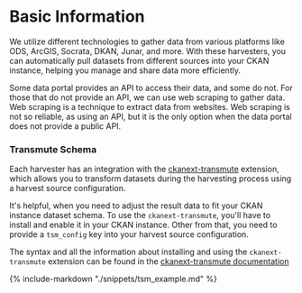 # Basic Information

We utilize different technologies to gather data from various platforms like ODS, ArcGIS, Socrata, DKAN, Junar, and more. With these harvesters, you can automatically pull datasets from different sources into your CKAN instance, helping you manage and share data more efficiently.

Some data portal provides an API to access their data, and some do not. For those that do not provide an API, we can use web scraping to gather data. Web scraping is a technique to extract data from websites. Web scraping is not so reliable, as using an API, but it is the only option when the data portal does not provide a public API.

### Transmute Schema

Each harvester has an integration with the [ckanext-transmute](https://github.com/DataShades/ckanext-transmute) extension, which allows you to transform datasets during the harvesting process using a harvest source configuration.

It's helpful, when you need to adjust the result data to fit your CKAN instance dataset schema. To use the `ckanext-transmute`, you'll have to install and enable it in your CKAN instance. Other from that, you need to provide a `tsm_config` key into your harvest source configuration.

The syntax and all the information about installing and using the `ckanext-transmute` extension can be found in the [ckanext-transmute documentation](https://github.com/DataShades/ckanext-transmute)

{% include-markdown "./snippets/tsm_example.md" %}
